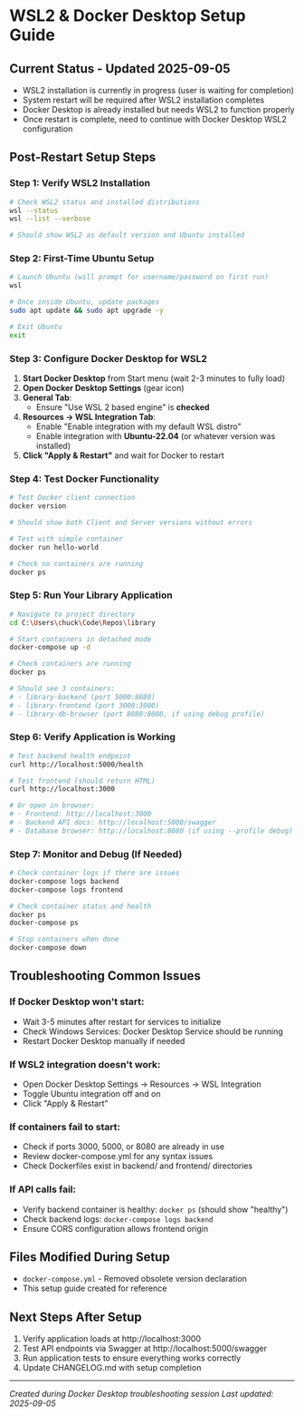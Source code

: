 # WSL2 & Docker Desktop Setup Guide

## Current Status - Updated 2025-09-05
- WSL2 installation is currently in progress (user is waiting for completion)
- System restart will be required after WSL2 installation completes
- Docker Desktop is already installed but needs WSL2 to function properly
- Once restart is complete, need to continue with Docker Desktop WSL2 configuration

## Post-Restart Setup Steps

### Step 1: Verify WSL2 Installation
```bash
# Check WSL2 status and installed distributions
wsl --status
wsl --list --verbose

# Should show WSL2 as default version and Ubuntu installed
```

### Step 2: First-Time Ubuntu Setup
```bash
# Launch Ubuntu (will prompt for username/password on first run)
wsl

# Once inside Ubuntu, update packages
sudo apt update && sudo apt upgrade -y

# Exit Ubuntu
exit
```

### Step 3: Configure Docker Desktop for WSL2
1. **Start Docker Desktop** from Start menu (wait 2-3 minutes to fully load)
2. **Open Docker Desktop Settings** (gear icon)
3. **General Tab**: 
   - Ensure "Use WSL 2 based engine" is **checked**
4. **Resources → WSL Integration Tab**:
   - Enable "Enable integration with my default WSL distro"
   - Enable integration with **Ubuntu-22.04** (or whatever version was installed)
5. **Click "Apply & Restart"** and wait for Docker to restart

### Step 4: Test Docker Functionality
```bash
# Test Docker client connection
docker version

# Should show both Client and Server versions without errors

# Test with simple container
docker run hello-world

# Check no containers are running
docker ps
```

### Step 5: Run Your Library Application
```bash
# Navigate to project directory
cd C:\Users\chuck\Code\Repos\library

# Start containers in detached mode
docker-compose up -d

# Check containers are running
docker ps

# Should see 3 containers:
# - library-backend (port 5000:8080)
# - library-frontend (port 3000:3000) 
# - library-db-browser (port 8080:8080, if using debug profile)
```

### Step 6: Verify Application is Working
```bash
# Test backend health endpoint
curl http://localhost:5000/health

# Test frontend (should return HTML)
curl http://localhost:3000

# Or open in browser:
# - Frontend: http://localhost:3000
# - Backend API docs: http://localhost:5000/swagger
# - Database browser: http://localhost:8080 (if using --profile debug)
```

### Step 7: Monitor and Debug (If Needed)
```bash
# Check container logs if there are issues
docker-compose logs backend
docker-compose logs frontend

# Check container status and health
docker ps
docker-compose ps

# Stop containers when done
docker-compose down
```

## Troubleshooting Common Issues

### If Docker Desktop won't start:
- Wait 3-5 minutes after restart for services to initialize
- Check Windows Services: Docker Desktop Service should be running
- Restart Docker Desktop manually if needed

### If WSL2 integration doesn't work:
- Open Docker Desktop Settings → Resources → WSL Integration
- Toggle Ubuntu integration off and on
- Click "Apply & Restart"

### If containers fail to start:
- Check if ports 3000, 5000, or 8080 are already in use
- Review docker-compose.yml for any syntax issues
- Check Dockerfiles exist in backend/ and frontend/ directories

### If API calls fail:
- Verify backend container is healthy: `docker ps` (should show "healthy")
- Check backend logs: `docker-compose logs backend`
- Ensure CORS configuration allows frontend origin

## Files Modified During Setup
- `docker-compose.yml` - Removed obsolete version declaration
- This setup guide created for reference

## Next Steps After Setup
1. Verify application loads at http://localhost:3000
2. Test API endpoints via Swagger at http://localhost:5000/swagger
3. Run application tests to ensure everything works correctly
4. Update CHANGELOG.md with setup completion

---

*Created during Docker Desktop troubleshooting session*
*Last updated: 2025-09-05*
